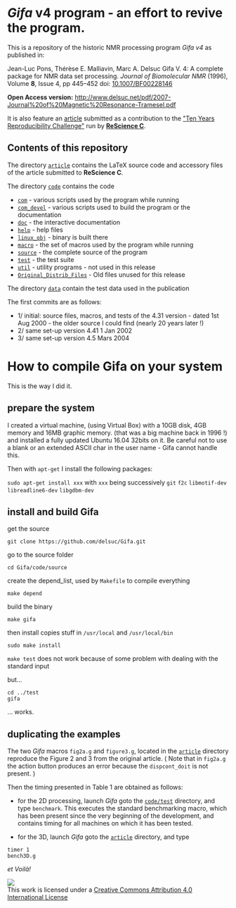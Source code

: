 # *Gifa* v4 program - an effort to revive the program.

This is a repository of the historic NMR processing program *Gifa v4* as published in:


Jean-Luc Pons, Thérèse E. Malliavin, Marc A. Delsuc Gifa V. 4: A complete package for NMR data set processing. 
*Journal of Biomolecular NMR* (1996), Volume **8**, Issue 4, pp 445–452 
doi: [10.1007/BF00228146](https://doi.org/10.1007/BF00228146)
 
**Open Access version:** http://www.delsuc.net/pdf/2007-Journal%20of%20Magnetic%20Resonance-Tramesel.pdf

It is also feature an [article](article/article.pdf) submitted as a contribution to the ["Ten Years Reproducibility Challenge"](https://github.com/ReScience/ten-years) run by [**ReScience C**](https://rescience.github.io/).


## Contents of this repository

The directory [`article`](article) contains the LaTeX source code and accessory files of the article submitted to **ReScience C**.

The directory [`code`](code) contains the code 

- [`com`](code/com) - various scripts used by the program while running
- [`com_devel`](code/com_devel) - various scripts used to build the program or the documentation
- [`doc`](code/doc) - the interactive documentation
- [`help`](code/help) - help files
- [`linux_obj`](code/linux_obj) - binary is built there
- [`macro`](code/macro) - the set of macros used by the program while running
- [`source`](code/source) - the complete source of the program
- [`test`](code/test) - the test suite
- [`util`](code/util) - utility programs - not used in this release
- [`Original_Distrib_Files`](code/Original_Distrib_Files) - Old files unused for this release

The directory [`data`](data) contain the test data used in the publication

The first commits are as follows:
- 1/ initial:  source files, macros, and tests of the 4.31 version - dated 1st Aug 2000 - the older source I could find (nearly 20 years later !)
- 2/ same set-up version 4.41 1 Jan 2002
- 3/ same set-up version 4.5  Mars 2004


# How to compile Gifa on your system
This is the way I did it.

## prepare the system
I created a virtual machine, (using Virtual Box) with a 10GB disk, 4GB memory and 16MB graphic memory. (that was a big machine back in 1996 !) and installed a fully updated Ubuntu 16.04 32bits on it.
Be careful not to use a blank or an extended ASCII char in the user name - Gifa cannot handle this.

Then with `apt-get` I install the following packages:

`sudo apt-get install xxx` with `xxx` being successively
`git`
`f2c`
`libmotif-dev`
`libreadline6-dev`
`libgdbm-dev`

## install and build Gifa
get the source
```
git clone https://github.com/delsuc/Gifa.git
```
go to the source folder
```
cd Gifa/code/source
```
create the depend_list, used by `Makefile` to compile everything
```
make depend
```
build the binary
```
make gifa
```
then install copies stuff in `/usr/local` and `/usr/local/bin`
```
sudo make install
```

`make test` does not work because of some problem with dealing with the standard input 

but...
```
cd ../test
gifa
```
... works.

## duplicating the examples
The two *Gifa* macros `fig2a.g` and `figure3.g`, located in the [`article`](article) directory reproduce the Figure 2 and 3 from the original article.
( Note that in `fig2a.g` the action button produces an error because the `dispcont_doit` is not present. )

Then the timing presented in Table 1 are obtained as follows:

- for the 2D processing, launch *Gifa* goto the [`code/test`](code/test) directory, and type `benchmark`.
This executes the standard benchmarking macro, which has been present since the very beginning of the development,
and contains timing for all machines on which it has been tested.

- for the 3D, launch *Gifa* goto the [`article`](article) directory, and type
```
timer 1
bench3D.g
```

*et Voilà!*

[<img src="https://i.creativecommons.org/l/by/4.0/88x31.png">](http://creativecommons.org/licenses/by/4.0/)  
This work is licensed under a [Creative Commons Attribution 4.0 International License](http://creativecommons.org/licenses/by/4.0/)

